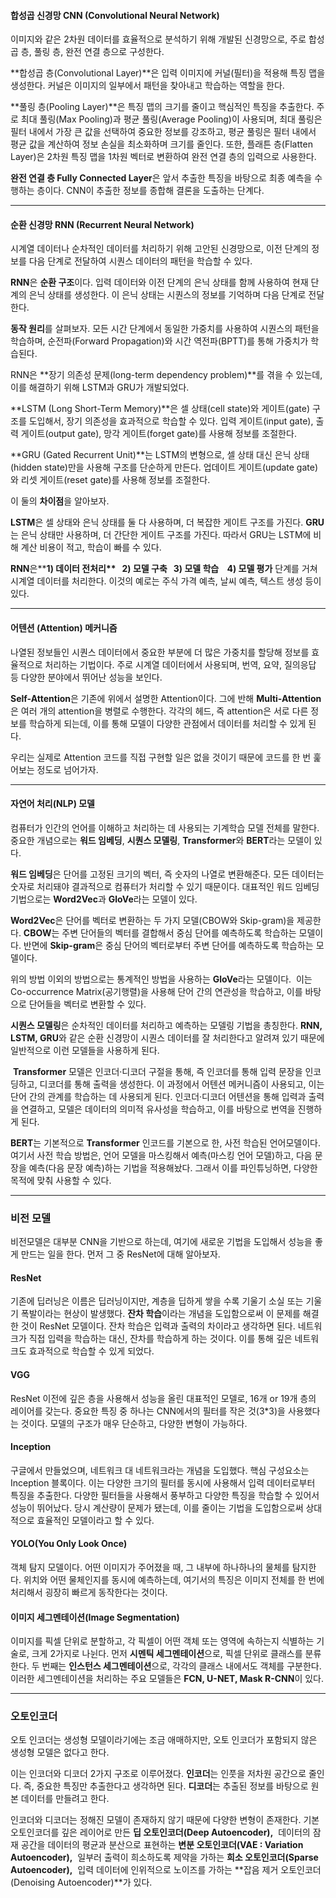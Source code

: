 #### **합성곱 신경망 CNN** (Convolutional Neural Network)

이미지와 같은 2차원 데이터를 효율적으로 분석하기 위해 개발된 신경망으로, 주로 합성곱 층, 풀링 층, 완전 연결 층으로 구성한다.

**합성곱 층(Convolutional Layer)**은 입력 이미지에 커널(필터)을 적용해 특징 맵을 생성한다. 커널은 이미지의 일부에서 패턴을 찾아내고 학습하는 역할을 한다.

**풀링 층(Pooling Layer)**은 특징 맵의 크기를 줄이고 핵심적인 특징을 추출한다. 주로 최대 풀링(Max Pooling)과 평균 풀링(Average Pooling)이 사용되며, 최대 풀링은 필터 내에서 가장 큰 값을 선택하여 중요한 정보를 강조하고, 평균 풀링은 필터 내에서 평균 값을 계산하여 정보 손실을 최소화하며 크기를 줄인다. 또한, 플래튼 층(Flatten Layer)은 2차원 특징 맵을 1차원 벡터로 변환하여 완전 연결 층의 입력으로 사용한다.

**완전 연결 층 Fully Connected Layer**은 앞서 추출한 특징을 바탕으로 최종 예측을 수행하는 층이다. CNN이 추출한 정보를 종합해 결론을 도출하는 단계다.

---

#### **순환 신경망 RNN** (Recurrent Neural Network)

시계열 데이터나 순차적인 데이터를 처리하기 위해 고안된 신경망으로, 이전 단계의 정보를 다음 단계로 전달하여 시퀀스 데이터의 패턴을 학습할 수 있다.

**RNN**은 **순환 구조**이다. 입력 데이터와 이전 단계의 은닉 상태를 함께 사용하여 현재 단계의 은닉 상태를 생성한다. 이 은닉 상태는 시퀀스의 정보를 기억하며 다음 단계로 전달한다.

**동작 원리**를 살펴보자. 모든 시간 단계에서 동일한 가중치를 사용하여 시퀀스의 패턴을 학습하며, 순전파(Forward Propagation)와 시간 역전파(BPTT)를 통해 가중치가 학습된다.

RNN은 **장기 의존성 문제(long-term dependency problem)**를 겪을 수 있는데, 이를 해결하기 위해 LSTM과 GRU가 개발되었다.

**LSTM (Long Short-Term Memory)**은 셀 상태(cell state)와 게이트(gate) 구조를 도입해서, 장기 의존성을 효과적으로 학습할 수 있다. 입력 게이트(input gate), 출력 게이트(output gate), 망각 게이트(forget gate)를 사용해 정보를 조절한다.

**GRU (Gated Recurrent Unit)**는 LSTM의 변형으로, 셀 상태 대신 은닉 상태(hidden state)만을 사용해 구조를 단순하게 만든다. 업데이트 게이트(update gate)와 리셋 게이트(reset gate)를 사용해 정보를 조절한다.

이 둘의 **차이점**을 알아보자.

**LSTM**은 셀 상태와 은닉 상태를 둘 다 사용하며, 더 복잡한 게이트 구조를 가진다. **GRU**는 은닉 상태만 사용하며, 더 간단한 게이트 구조를 가진다. 따라서 GRU는 LSTM에 비해 계산 비용이 적고, 학습이 빠를 수 있다.

**RNN**은****1) 데이터 전처리**   **2) 모델 구축**   **3) 모델 학습**    **4) 모델 평가**** 단계를 거쳐 시계열 데이터를 처리한다. 이것의 예로는 주식 가격 예측, 날씨 예측, 텍스트 생성 등이 있다.

---

#### **어텐션 (Attention) 메커니즘**

나열된 정보들인 시퀀스 데이터에서 중요한 부분에 더 많은 가중치를 할당해 정보를 효율적으로 처리하는 기법이다. 주로 시계열 데이터에서 사용되며, 번역, 요약, 질의응답 등 다양한 분야에서 뛰어난 성능을 보인다.

**Self-Attention**은 기존에 위에서 설명한 Attention이다. 그에 반해 **Multi-Attention**은 여러 개의 attention을 병렬로 수행한다. 각각의 헤드, 즉 attention은 서로 다른 정보를 학습하게 되는데, 이를 통해 모델이 다양한 관점에서 데이터를 처리할 수 있게 된다.

우리는 실제로 Attention 코드를 직접 구현할 일은 없을 것이기 때문에 코드를 한 번 훑어보는 정도로 넘어가자.

---

#### **자연어 처리(NLP) 모델**

컴퓨터가 인간의 언어를 이해하고 처리하는 데 사용되는 기계학습 모델 전체를 말한다. 중요한 개념으로는 **워드 임베딩**, **시퀀스 모델링**, **Transformer**와 **BERT**라는 모델이 있다.

**워드 임베딩**은 단어를 고정된 크기의 벡터, 즉 숫자의 나열로 변환해준다. 모든 데이터는 숫자로 처리돼야 결과적으로 컴퓨터가 처리할 수 있기 때문이다. 대표적인 워드 임베딩 기법으로는 **Word2Vec**과 **GloVe**라는 모델이 있다.

**Word2Vec**은 단어를 벡터로 변환하는 두 가지 모델(CBOW와 Skip-gram)을 제공한다. **CBOW**는 주변 단어들의 벡터를 결합해서 중심 단어를 예측하도록 학습하는 모델이다. 반면에 **Skip-gram**은 중심 단어의 벡터로부터 주변 단어를 예측하도록 학습하는 모델이다.

위의 방법 이외의 방법으로는 통계적인 방법을 사용하는 **GloVe**라는 모델이다.  이는 Co-occurrence Matrix(공기행렬)을 사용해 단어 간의 연관성을 학습하고, 이를 바탕으로 단어들을 벡터로 변환할 수 있다.

**시퀀스 모델링**은 순차적인 데이터를 처리하고 예측하는 모델링 기법을 총칭한다. **RNN, LSTM, GRU**와 같은 순환 신경망이 시퀀스 데이터를 잘 처리한다고 알려져 있기 때문에 일반적으로 이런 모델들을 사용하게 된다.

 **Transformer** 모델은 인코더·디코더 구절을 통해, 즉 인코더를 통해 입력 문장을 인코딩하고, 디코더를 통해 출력을 생성한다. 이 과정에서 어텐션 메커니즘이 사용되고, 이는 단어 간의 관계를 학습하는 데 사용되게 된다. 인코더·디코더 어텐션을 통해 입력과 출력을 연결하고, 모델은 데이터의 의미적 유사성을 학습하고, 이를 바탕으로 번역을 진행하게 된다.

**BERT**는 기본적으로 **Transformer** 인코드를 기본으로 한, 사전 학습된 언어모델이다. 여기서 사전 학습 방법은, 언어 모델을 마스킹해서 예측(마스킹 언어 모델)하고, 다음 문장을 예측(다음 문장 예측)하는 기법을 적용해놨다. 그래서 이를 파인튜닝하면, 다양한 목적에 맞춰 사용할 수 있다.

---

### **비전 모델**

비전모델은 대부분 CNN을 기반으로 하는데, 여기에 새로운 기법을 도입해서 성능을 좋게 만드는 일을 한다. 먼저 그 중 ResNet에 대해 알아보자.

#### **ResNet**

기존에 딥러닝은 이름은 딥러닝이지만, 계층을 딥하게 쌓을 수록 기울기 소실 또는 기울기 폭발이라는 현상이 발생했다. **잔차 학습**이라는 개념을 도입함으로써 이 문제를 해결한 것이 ResNet 모델이다. 잔차 학습은 입력과 출력의 차이라고 생각하면 된다. 네트워크가 직접 입력을 학습하는 대신, 잔차를 학습하게 하는 것이다. 이를 통해 깊은 네트워크도 효과적으로 학습할 수 있게 되었다.

#### **VGG**

ResNet 이전에 깊은 층을 사용해서 성능을 올린 대표적인 모델로, 16개 or 19개 층의 레이어를 갖는다. 중요한 특징 중 하나는 CNN에서의 필터를 작은 것(3\*3)을 사용했다는 것이다. 모델의 구조가 매우 단순하고, 다양한 변형이 가능하다.

#### **Inception**

구글에서 만들었으며, 네트워크 대 네트워크라는 개념을 도입했다. 핵심 구성요소는 Inception 블록이다. 이는 다양한 크기의 필터를 동시에 사용해서 입력 데이터로부터 특징을 추출한다. 다양한 필터들을 사용해서 풍부하고 다양한 특징을 학습할 수 있어서 성능이 뛰어났다. 당시 계산량이 문제가 됐는데, 이를 줄이는 기법을 도입함으로써 상대적으로 효율적인 모델이라고 할 수 있다.

#### **YOLO(You Only Look Once)**

객체 탐지 모델이다. 어떤 이미지가 주어졌을 때, 그 내부에 하나하나의 물체를 탐지한다. 위치와 어떤 물체인지를 동시에 예측하는데, 여기서의 특징은 이미지 전체를 한 번에 처리해서 굉장히 빠르게 동작한다는 것이다.

#### **이미지 세그멘테이션(Image Segmentation)**

이미지를 픽셀 단위로 분할하고, 각 픽셀이 어떤 객체 또는 영역에 속하는지 식별하는 기술로, 크게 2가지로 나뉜다. 먼저 **시멘틱 세그멘테이션**으로, 픽셀 단위로 클래스를 분류한다. 두 번째는 **인스턴스 세그멘테이션**으로, 각각의 클래스 내에서도 객체를 구분한다. 이러한 세그멘테이션을 처리하는 주요 모델들은 **FCN, U-NET, Mask R-CNN**이 있다.

---

### **오토인코더**

오토 인코더는 생성형 모델이라기에는 조금 애매하지만, 오토 인코더가 포함되지 않은 생성형 모델은 없다고 한다.

이는 인코더와 디코더 2가지 구조로 이루어졌다. **인코더**는 인풋을 저차원 공간으로 줄인다. 즉, 중요한 특징만 추출한다고 생각하면 된다. **디코더**는 추출된 정보를 바탕으로 원본 데이터를 만들려고 한다.

인코더와 디코더는 정해진 모델이 존재하지 않기 때문에 다양한 변형이 존재한다. 기본 오토인코더를 깊은 레이어로 만든 **딥 오토인코더(Deep Autoencoder),**  데이터의 잠재 공간을 데이터의 평균과 분산으로 표현하는 **변분 오토인코더(VAE : Variation Autoencoder),**  일부러 출력이 희소하도록 제약을 가하는 **희소 오토인코더(Sparse Autoencoder),**  입력 데이터에 인위적으로 노이즈를 가하는 **잡음 제거 오토인코더(Denoising Autoencoder)**가 있다.